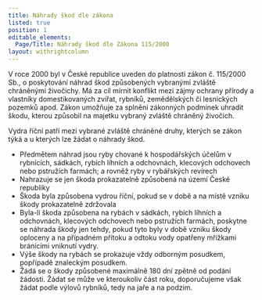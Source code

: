 ```yaml
---
title: Náhrady škod dle zákona
listed: true
position: 1
editable_elements:
  Page/Title: Náhrady škod dle Zákona 115/2000
layout: withrightcolumn
---
```

V roce 2000 byl v České republice uveden do platnosti zákon č. 115/2000
Sb., o poskytování náhrad škod způsobených vybranými zvláště chráněnými
živočichy. Má za cíl mírnit konflikt mezi zájmy ochrany přírody a
vlastníky domestikovaných zvířat, rybníků, zemědělských či lesnických
pozemků apod. Zákon umožňuje za splnění zákonných podmínek uhradit
škodu, kterou způsobil na majetku vybraný zvláště chráněný živočich.

Vydra říční patří mezi vybrané zvláště chráněné druhy, kterých se zákon
týká a u kterých lze žádat o náhrady škod.



* Předmětem náhrad jsou ryby chované k hospodářských účelům v rybnících,
  sádkách, rybích líhních a odchovnách, klecových odchovech nebo
  pstružích farmách; a rovněž ryby v rybářských revírech
* Nahrazuje se jen škoda prokazatelně způsobená na území České republiky
* Škoda byla způsobena vydrou říční, pokud se v době a na místě vzniku
  škody prokazatelně zdržovala
* Byla-li škoda způsobena na rybách v sádkách, rybích líhních a
  odchovnách, klecových odchovech nebo pstružích farmách, poskytne se
  náhrada škody jen tehdy, pokud tyto byly v době vzniku škody oploceny
  a na případném přítoku a odtoku vody opatřeny mřížkami bránícími
  vniknutí vydry.
* Výše škody na rybách se prokazuje vždy odborným posudkem, popřípadě
  znaleckým posudkem.
* Žádá se o škody způsobené maximálně 180 dní zpětně od podání žádosti.
  Žádat se může ve kteroukoliv část roku, doporučujeme však žádat podle
  výlovů rybníků, tedy na jaře a na podzim.

